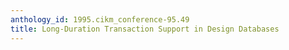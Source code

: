 ```yaml
---
anthology_id: 1995.cikm_conference-95.49
title: Long-Duration Transaction Support in Design Databases
---
```

